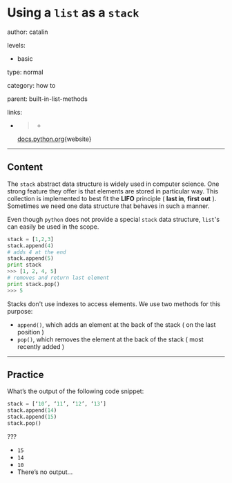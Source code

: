 # Using a `list` as a `stack`
author: catalin

levels:

  - basic

type: normal

category: how to

parent: built-in-list-methods

links:

  - >-
    [docs.python.org](https://docs.python.org/3.5/tutorial/datastructures.html#using-lists-as-stacks){website}

---
## Content

The `stack` abstract data structure is widely used in computer science. One strong feature they offer is that elements are stored in particular way. This collection is implemented to best fit the **LIFO** principle ( **last in**, **first out** ). Sometimes we need one data structure that behaves in such a manner. 

Even though `python` does not provide a special `stack` data structure, `list`'s can easily be used in the scope.

```python
stack = [1,2,3]
stack.append(4)
# adds 4 at the end
stack.append(5)
print stack
>>> [1, 2, 4, 5]
# removes and return last element
print stack.pop()
>>> 5
```

Stacks don't use indexes to access elements. We use two methods for this purpose:
- `append()`, which adds an element at the back of the stack ( on the last position )
- `pop()`, which removes the element at the back of the stack ( most recently added )

---
## Practice

What’s the output of the following code snippet:

```python
stack = [‘10’, ‘11’, ‘12’, ‘13’]
stack.append(14)
stack.append(15)
stack.pop()
```

???
* `15`
* `14`
* `10`
* There’s no output...
